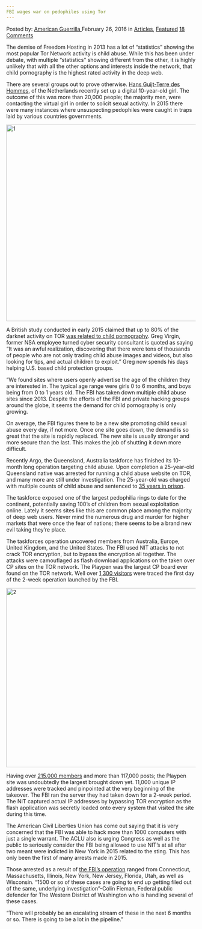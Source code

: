 ```yaml
---
FBI wages war on pedophiles using Tor
---
```

<article class="post-listing post-13317 post type-post status-publish format-standard has-post-thumbnail hentry category-deepdot-news tag-fbi tag-pedophiles tag-tor tag-wages tag-war">
    <div class="post-inner">
    <p class="post-meta">
    <span>Posted by: <a href="https://www.deepdotweb.com/author/americanguerrilla/" title="">American Guerrilla </a></span>
    <span>February 26, 2016</span>
    <span>in <a href="https://www.deepdotweb.com/category/articles/" rel="category tag">Articles</a>, <a href="https://www.deepdotweb.com/category/deepdot-news/" rel="category tag">Featured</a></span>
    <span><a href="https://www.deepdotweb.com/2016/02/26/fbi-wages-war-on-pedophiles-using-tor/#comments">18 Comments</a></span>
    </p>
    <div class="clear"></div>
    <div class="entry">
    <p>The demise of Freedom Hosting in 2013 has a lot of “statistics” showing the most popular Tor Network activity is child abuse. While this has been under debate, with multiple “statistics” showing different from the other, it is highly unlikely that with all the other options and interests inside the network, that child pornography is the highest rated activity in the deep web.</p>
    <p>There are several groups out to prove otherwise. <a href="http://www.cbsnews.com/news/pedophiles-finding-a-safe-haven-on-the-dark-net/">Hans Guijt-Terre des Hommes</a>, of the Netherlands recently set up a digital 10-year-old girl. The outcome of this was more than 20,000 people; the majority men, were contacting the virtual girl in order to solicit sexual activity. In 2015 there were many instances where unsuspecting pedophiles were caught in traps laid by various countries governments.</p>
    <p><img class="aligncenter  wp-image-13319" src="https://www.deepdotweb.com/wp-content/uploads/2016/02/1-6.jpg" alt="1" width="1045" height="523" srcset="https://www.deepdotweb.com/wp-content/uploads/2016/02/1-6.jpg 1400w, https://www.deepdotweb.com/wp-content/uploads/2016/02/1-6-300x150.jpg 300w, https://www.deepdotweb.com/wp-content/uploads/2016/02/1-6-1024x512.jpg 1024w, https://www.deepdotweb.com/wp-content/uploads/2016/02/1-6-660x330.jpg 660w, https://www.deepdotweb.com/wp-content/uploads/2016/02/1-6-995x498.jpg 995w" sizes="(max-width: 1045px) 100vw, 1045px"/></p>
    <p>A British study conducted in early 2015 claimed that up to 80% of the darknet activity on TOR <a href="http://www.wired.com/2014/12/80-percent-dark-web-visits-relate-pedophilia-study-finds/">was related to child pornography</a>. Greg Virgin, former NSA employee turned cyber security consultant is quoted as saying “It was an awful realization, discovering that there were tens of thousands of people who are not only trading child abuse images and videos, but also looking for tips, and actual children to exploit.” Greg now spends his days helping U.S. based child protection groups.</p>
    <p>“We found sites where users openly advertise the age of the children they are interested in. The typical age range were girls 0 to 6 months, and boys being from 0 to 1 years old. The FBI has taken down multiple child abuse sites since 2013. Despite the efforts of the FBI and private hacking groups around the globe, it seems the demand for child pornography is only growing.</p>
    <p>On average, the FBI figures there to be a new site promoting child sexual abuse every day, if not more. Once one site goes down, the demand is so great that the site is rapidly replaced. The new site is usually stronger and more secure than the last. This makes the job of shutting it down more difficult.</p>
    <p>Recently Argo, the Queensland, Australia taskforce has finished its 10-month long operation targeting child abuse. Upon completion a 25-year-old Queensland native was arrested for running a child abuse website on TOR, and many more are still under investigation. The 25-year-old was charged with multiple counts of child abuse and sentenced to <a href="https://www.deepdotweb.com/2015/08/11/australian-darkweb-pedo-site-admin-sentenced-to-35-years-in-jail/">35 years in prison</a>.</p>
    <p>The taskforce exposed one of the largest pedophilia rings to date for the continent, potentially saving 100’s of children from sexual exploitation online. Lately it seems sites like this are common place among the majority of deep web users. Never mind the numerous drug and murder for higher markets that were once the fear of nations; there seems to be a brand new evil taking they’re place.</p>
    <p>The taskforces operation uncovered members from Australia, Europe, United Kingdom, and the United States. The FBI used NIT attacks to not crack TOR encryption, but to bypass the encryption all together. The attacks were camouflaged as flash download applications on the taken over CP sites on the TOR network. The Playpen was the largest CP board ever found on the TOR network. Well over <a href="https://www.deepdotweb.com/2016/01/08/fbi-ultimate-hack-job-1300-computers-take-down/">1,300 visitors</a> were traced the first day of the 2-week operation launched by the FBI.</p>
    <p><img class="aligncenter size-full wp-image-13318" src="https://www.deepdotweb.com/wp-content/uploads/2016/02/2-6.jpg" alt="2" width="1024" height="477" srcset="https://www.deepdotweb.com/wp-content/uploads/2016/02/2-6.jpg 1024w, https://www.deepdotweb.com/wp-content/uploads/2016/02/2-6-300x140.jpg 300w" sizes="(max-width: 1024px) 100vw, 1024px"/></p>
    <p>Having over <a href="https://www.deepdotweb.com/2015/10/05/fbi-unmasked-cp-website-user-using-a-spyware/">215,000 members</a> and more than 117,000 posts; the Playpen site was undoubtedly the largest brought down yet. 11,000 unique IP addresses were tracked and pinpointed at the very beginning of the takeover. The FBI ran the server they had taken down for a 2-week period. The NIT captured actual IP addresses by bypassing TOR encryption as the flash application was secretly loaded onto every system that visited the site during this time.</p>
    <p>The American Civil Liberties Union has come out saying that it is very concerned that the FBI was able to hack more than 1000 computers with just a single warrant. The ACLU also is urging Congress as well as the public to seriously consider the FBI being allowed to use NIT’s at all after two meant were indicted in New York in 2015 related to the sting. This has only been the first of many arrests made in 2015.</p>
    <p>Those arrested as a result of <a href="http://www.ibtimes.co.uk/fbi-crack-tor-catch-1500-visitors-biggest-child-pornography-website-dark-web-1536417">the FBI’s operation</a> ranged from Connecticut, Massachusetts, Illinois, New York, New Jersey, Florida, Utah, as well as Wisconsin. “1500 or so of these cases are going to end up getting filed out of the same, underlying investigation&#8221;-Colin Fieman, Federal public defender for The Western District of Washington who is handling several of these cases.</p>
    <p>&#8220;There will probably be an escalating stream of these in the next 6 months or so. There is going to be a lot in the pipeline.&#8221;</p>
    </div>
    <span style="display:none"><a href="https://www.deepdotweb.com/tag/fbi/" rel="tag">fbi</a> <a href="https://www.deepdotweb.com/tag/pedophiles/" rel="tag">pedophiles</a> <a href="https://www.deepdotweb.com/tag/tor/" rel="tag">tor</a> <a href="https://www.deepdotweb.com/tag/wages/" rel="tag">wages</a> <a href="https://www.deepdotweb.com/tag/war/" rel="tag">war</a></span> <span style="display:none" class="updated">2016-02-26</span>
    <div style="display:none" class="vcard author" itemprop="author" itemscope itemtype="http://schema.org/Person"><strong class="fn" itemprop="name"><a href="https://www.deepdotweb.com/author/americanguerrilla/" title="Posts by American Guerrilla" rel="author">American Guerrilla</a></strong></div>
    </div>
</article>


